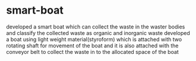 # smart-boat
developed a smart boat which can collect the waste in the waster bodies and classify the collected waste as organic and inorganic waste
developed a boat using light weight material(styroform) which is attached with two rotating shaft for movement of the boat and it is also attached with the conveyor belt to collect the waste in to the allocated space of the boat
